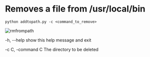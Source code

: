 # Removes a file from /usr/local/bin 

```
python addtopath.py -c <command_to_remove>
```

![rmfrompath](https://github.com/user-attachments/assets/0961b048-4b60-4940-af1f-db50795b236e)


-h, --help        show this help message and exit

-c C, -command C  The directory to be deleted
